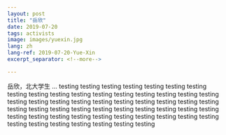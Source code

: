 ```yaml
---
layout: post
title: "岳欣"
date: 2019-07-20
tags: activists
image: images/yuexin.jpg
lang: zh
lang-ref: 2019-07-20-Yue-Xin
excerpt_separator: <!--more-->

---
```


岳欣，北大学生 ... testing testing testing testing testing testing testing testing testing testing testing testing testing testing testing testing testing testing testing testing testing testing testing testing testing testing testing testing testing testing testing testing testing testing testing testing testing testing testing testing testing testing testing testing testing testing testing testing testing testing testing testing testing testing 
 
